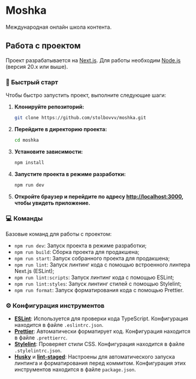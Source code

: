 # Moshka

Международная онлайн школа контента.

## Работа с проектом

Проект разрабатывается на [Next.js](https://nextjs.org/). Для работы необходим [Node.js](https://nodejs.org/) (версия 20.x или выше).

### 🚀 Быстрый старт

Чтобы быстро запустить проект, выполните следующие шаги:

1. **Клонируйте репозиторий:**

   ```bash
   git clone https://github.com/stolbovvv/moshka.git
   ```

2. **Перейдите в директорию проекта:**

   ```bash
   cd moshka
   ```

3. **Установите зависимости:**

   ```bash
   npm install
   ```

4. **Запустите проекта в режиме разработки:**

   ```bash
   npm run dev
   ```

5. **Откройте браузер и перейдите по адресу [http://localhost:3000](http://localhost:3000), чтобы увидеть приложение.**

### 💻 Команды

Базовые команд для работы с проектом:

- `npm run dev`: Запуск проекта в режиме разработки;
- `npm run build`: Сборка проекта для продакшена;
- `npm run start`: Запуск собранного проекта для продакшена;
- `npm run lint`: Запуск линтинг кода с помощью встроенного линтера Next.js (ESLint);
- `npm run lint:scripts`: Запуск линтинг кода с помощью ESLint;
- `npm run lint:styles`: Запуск линтинг стилей с помощью Stylelint;
- `npm run format`: Запуск форматирования кода с помощью Prettier.

### ⚙ Конфигурация инструментов

- **[ESLint](https://eslint.org/)**: Используется для проверки кода TypeScript. Конфигурация находится в файле `.eslintrc.json`.
- **[Prettier](https://prettier.io/)**: Автоматически форматирует код. Конфигурация находится в файле `.prettierrc`.
- **[Stylelint](https://stylelint.io/)**: Проверяет стили CSS. Конфигурация находится в файле `.stylelintrc.json`.
- **[Husky](https://typicode.github.io/husky/)** и **[lint-staged](https://github.com/okonet/lint-staged)**: Настроены для автоматического запуска линтинга и форматирования перед коммитом. Конфигурация этих инструментов находится в файле `package.json`.
